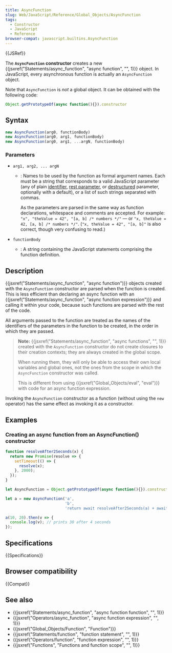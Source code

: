 ```yaml
---
title: AsyncFunction
slug: Web/JavaScript/Reference/Global_Objects/AsyncFunction
tags:
  - Constructor
  - JavaScript
  - Reference
browser-compat: javascript.builtins.AsyncFunction
---
```

{{JSRef}}

The **`AsyncFunction` constructor** creates a new
{{jsxref("Statements/async_function", "async function", "", 1)}}
object. In JavaScript, every asynchronous function is actually an
`AsyncFunction` object.

Note that `AsyncFunction` is _not_ a global object. It can be obtained with the
following code:

```js
Object.getPrototypeOf(async function(){}).constructor
```

## Syntax

```js
new AsyncFunction(arg0, functionBody)
new AsyncFunction(arg0, arg1, functionBody)
new AsyncFunction(arg0, arg1, ...argN, functionBody)
```

### Parameters

- `arg1, arg2, ... argN`

  - : Names to be used by the function as formal argument names. Each must be a
    string that corresponds to a valid JavaScript parameter (any of plain
    [identifier](/en-US/docs/Glossary/Identifier),
    [rest parameter](/en-US/docs/Web/JavaScript/Reference/Functions/rest_parameters),
    or
    [destructured](/en-US/docs/Web/JavaScript/Reference/Operators/Destructuring_assignment)
    parameter, optionally with a default), or a list of such strings separated
    with commas.

    As the parameters are parsed in the same way as function declarations,
    whitespace and comments are accepted. For example:
    `"x", "theValue = 42", "[a, b] /* numbers */"` — or
    `"x, theValue = 42, [a, b] /* numbers */"`. (`"x, theValue = 42", "[a, b]"`
    is also correct, though very confusing to read.)

- `functionBody`
  - : A string containing the JavaScript statements comprising the function
    definition.

## Description

{{jsxref("Statements/async_function", "async function")}}
objects created with the `AsyncFunction` constructor are parsed when the
function is created. This is less efficient than declaring an async function
with an
{{jsxref("Statements/async_function", "async function expression")}}
and calling it within your code, because such functions are parsed with the rest
of the code.

All arguments passed to the function are treated as the names of the identifiers
of the parameters in the function to be created, in the order in which they are
passed.

> **Note:**
> {{jsxref("Statements/async_function", "async functions", "",
    1)}}
> created with the `AsyncFunction` constructor do not create closures to their
> creation contexts; they are always created in the global scope.
>
> When running them, they will only be able to access their own local variables
> and global ones, not the ones from the scope in which the `AsyncFunction`
> constructor was called.
>
> This is different from using
> {{jsxref("Global_Objects/eval", "eval")}} with code for an
> async function expression.

Invoking the `AsyncFunction` constructor as a function (without using the `new`
operator) has the same effect as invoking it as a constructor.

## Examples

### Creating an async function from an AsyncFunction() constructor

```js
function resolveAfter2Seconds(x) {
  return new Promise(resolve => {
    setTimeout(() => {
      resolve(x);
    }, 2000);
  });
}

let AsyncFunction = Object.getPrototypeOf(async function(){}).constructor

let a = new AsyncFunction('a',
                          'b',
                          'return await resolveAfter2Seconds(a) + await resolveAfter2Seconds(b);');

a(10, 20).then(v => {
  console.log(v); // prints 30 after 4 seconds
});
```

## Specifications

{{Specifications}}

## Browser compatibility

{{Compat}}

## See also

- {{jsxref("Statements/async_function", "async function function", "", 1)}}
- {{jsxref("Operators/async_function", "async function expression", "", 1)}}
- {{jsxref("Global_Objects/Function", "Function")}}
- {{jsxref("Statements/function", "function statement", "", 1)}}
- {{jsxref("Operators/function", "function expression", "", 1)}}
- {{jsxref("Functions", "Functions and function scope", "", 1)}}
